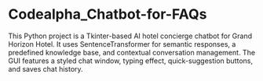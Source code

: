 # Codealpha_Chatbot-for-FAQs
This Python project is a Tkinter-based AI hotel concierge chatbot for Grand Horizon Hotel. It uses SentenceTransformer for semantic responses, a predefined knowledge base, and contextual conversation management. The GUI features a styled chat window, typing effect, quick-suggestion buttons, and saves chat history.
